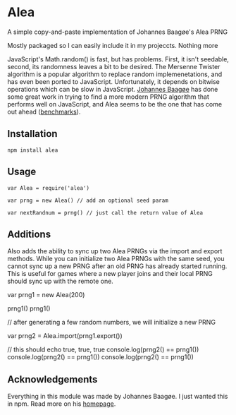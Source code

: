 # Alea

A simple copy-and-paste implementation of Johannes Baagøe's Alea PRNG

Mostly packaged so I can easily include it in my projeccts. Nothing more

JavaScript's Math.random() is fast, but has problems. First, it isn't seedable, second, its randomness leaves a bit to be desired. The Mersenne Twister algorithm is a popular algorithm to replace random implemenetations, and has even been ported to JavaScript. Unfortunately, it depends on bitwise operations which can be slow in JavaScript. [Johannes Baagøe](http://baagoe.org/) has done some great work in trying to find a more modern PRNG algorithm that performs well on JavaScript, and Alea seems to be the one that has come out ahead ([benchmarks](http://jsperf.com/prng-comparison)).

## Installation

	npm install alea

## Usage

	var Alea = require('alea')
	
	var prng = new Alea() // add an optional seed param

	var nextRandnum = prng() // just call the return value of Alea

## Additions

Also adds the ability to sync up two Alea PRNGs via the import and export methods. While you can initialize two Alea PRNGs with the same seed, you cannot sync up a new PRNG after an old PRNG has already started running. This is useful for games where a new player joins and their local PRNG should sync up with the remote one. 

  var prng1 = new Alea(200)

  prng1()
  prng1()

  // after generating a few random numbers, we will initialize a new PRNG

  var prng2 = Alea.import(prng1.export())

  // this should echo true, true, true
  console.log(prng2() == prng1())
  console.log(prng2() == prng1())
  console.log(prng2() == prng1())

## Acknowledgements

Everything in this module was made by Johannes Baagøe. I just wanted this in npm.
Read more on his [homepage](http://baagoe.org/).
